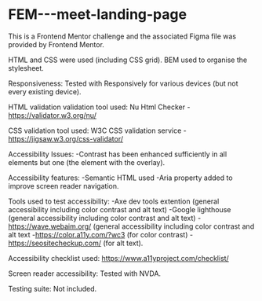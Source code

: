 # FEM---meet-landing-page

This is a Frontend Mentor challenge and the associated Figma file was provided by Frontend Mentor. 

HTML and CSS were used (including CSS grid). 
BEM used to organise the stylesheet.

Responsiveness: 
Tested with Responsively for various devices (but not every existing device).

HTML validation validation tool used: 
Nu Html Checker - https://validator.w3.org/nu/ 

CSS validation tool used: 
W3C CSS validation service - https://jigsaw.w3.org/css-validator/

Accessibility Issues: 
-Contrast has been enhanced sufficiently in all elements but one (the element with the overlay). 

Accessibility features:
-Semantic HTML used 
-Aria property added to improve screen reader navigation. 

Tools used to test accessibility: 
-Axe dev tools extention (general accessibility including color contrast and alt text)
-Google lighthouse (general accessibility including color contrast and alt text)
-https://wave.webaim.org/ (general accessibility including color contrast and alt text
-https://color.a11y.com/?wc3 (for color contrast)
-https://seositecheckup.com/ (for alt text).

Accessibility checklist used: 
https://www.a11yproject.com/checklist/

Screen reader accessibility: 
Tested with NVDA. 

Testing suite: 
Not included.
